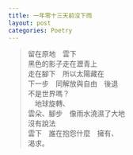 ```yaml
---
title: 一年零十三天前沒下雨
layout: post
categories: Poetry
---
```

>留在原地　雲下<br>黑色的影子走在瀝青上<br>走在腳下　所以太陽藏在<br>下一步　同解放與自由　後退<br>不是世界嗎？<br>　地球旋轉、<br>雲朵、腳步　像雨水澆濕了大地<br>沒有說法<br>雲下　誰在抱怨什麼　擁有、<br>渴求。